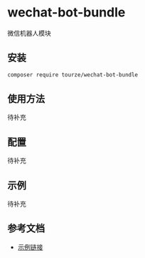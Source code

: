 # wechat-bot-bundle

微信机器人模块

## 安装

```bash
composer require tourze/wechat-bot-bundle
```

## 使用方法

待补充

## 配置

待补充

## 示例

待补充

## 参考文档

- [示例链接](https://example.com)
